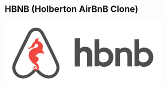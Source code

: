 # HBNB (Holberton AirBnB Clone)

![HBNB Logo](https://github.com/Arenc10/holbertonschool-AirBnB_clone/blob/main/logo_hbnb.png)
